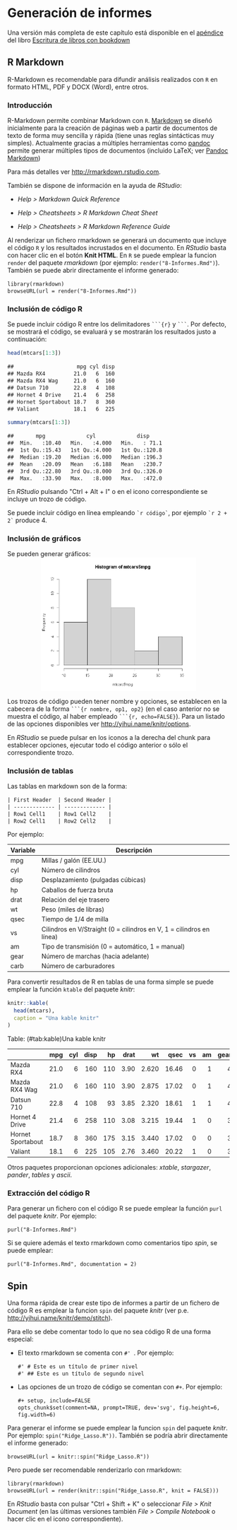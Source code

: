 Generación de informes
======================





Una versión más completa de este capítulo está disponible en el
[apéndice](https://rubenfcasal.github.io/bookdown_intro/rmarkdown.html) del libro 
[Escritura de libros con bookdown](https://rubenfcasal.github.io/bookdown_intro)

R Markdown
----------

R-Markdown es recomendable para difundir análisis realizados con `R` en formato HTML, PDF y DOCX (Word), entre otros. 

### Introducción

R-Markdown permite combinar Markdown con `R`. [Markdown](http://daringfireball.net/projects/markdown/) se diseñó inicialmente para la creación de páginas web a partir de documentos de texto de forma muy sencilla y rápida (tiene unas reglas sintácticas muy simples). Actualmente gracias a múltiples herramientas como [pandoc](http://pandoc.org/) permite generar múltiples tipos de documentos (incluido LaTeX; ver [Pandoc Markdown](http://rmarkdown.rstudio.com/authoring_pandoc_markdown.html))


Para más detalles ver <http://rmarkdown.rstudio.com>.

También se dispone de información en la ayuda de *RStudio*:

-   *Help > Markdown Quick Reference*

-   *Help > Cheatsheets > R Markdown Cheat Sheet*

-   *Help > Cheatsheets > R Markdown Reference Guide*

Al renderizar un fichero rmarkdown se generará un documento que incluye el código `R` 
y los resultados incrustados en el documento. 
En *RStudio* basta con hacer clic en el botón **Knit HTML**. 
En `R` se puede emplear la funcion `render` del paquete *rmarkdown* 
(por ejemplo: `render("8-Informes.Rmd")`).
También se puede abrir directamente el informe generado:
```
library(rmarkdown)
browseURL(url = render("8-Informes.Rmd"))
```

### Inclusión de código R

Se puede incluir código R entre los delimitadores ` ```{r} ` y ` ``` `. Por defecto, se mostrará el código, se evaluará y se mostrarán los resultados justo a continuación:

```r
head(mtcars[1:3])
```

```
##                    mpg cyl disp
## Mazda RX4         21.0   6  160
## Mazda RX4 Wag     21.0   6  160
## Datsun 710        22.8   4  108
## Hornet 4 Drive    21.4   6  258
## Hornet Sportabout 18.7   8  360
## Valiant           18.1   6  225
```

```r
summary(mtcars[1:3])
```

```
##       mpg             cyl             disp      
##  Min.   :10.40   Min.   :4.000   Min.   : 71.1  
##  1st Qu.:15.43   1st Qu.:4.000   1st Qu.:120.8  
##  Median :19.20   Median :6.000   Median :196.3  
##  Mean   :20.09   Mean   :6.188   Mean   :230.7  
##  3rd Qu.:22.80   3rd Qu.:8.000   3rd Qu.:326.0  
##  Max.   :33.90   Max.   :8.000   Max.   :472.0
```


En *RStudio* pulsando "Ctrl + Alt + I" o en el icono correspondiente se incluye un trozo de código.

Se puede incluir código en línea empleando `` `r código` ``, 
por ejemplo `` `r 2 + 2` `` produce 4.


### Inclusión de gráficos

Se pueden generar gráficos:
<img src="25-Informes_files/figure-epub3/figura1-1.png" width="70%" style="display: block; margin: auto;" />

Los trozos de código pueden tener nombre y opciones, se establecen en la cabecera de la forma 
` ```{r nombre, op1, op2} ` 
(en el caso anterior no se muestra el código, al haber empleado ` ```{r, echo=FALSE} `). 
Para un listado de las opciones disponibles ver <http://yihui.name/knitr/options>.

En *RStudio* se puede pulsar en los iconos a la derecha del chunk para establecer opciones, 
ejecutar todo el código anterior o sólo el correspondiente trozo.


### Inclusión de tablas

Las tablas en markdown son de la forma:
```
| First Header  | Second Header |
| ------------- | ------------- |
| Row1 Cell1    | Row1 Cell2    |
| Row2 Cell1    | Row2 Cell2    |
```
Por ejemplo:

Variable  | Descripción
--------  | -----------------------------------------------------------
mpg	  |  Millas / galón (EE.UU.) 
cyl	  |  Número de cilindros
disp  |	 Desplazamiento (pulgadas cúbicas)
hp	  |  Caballos de fuerza bruta
drat  |  Relación del eje trasero
wt    |  Peso (miles de libras)
qsec  |  Tiempo de 1/4 de milla
vs    |  Cilindros en V/Straight (0 = cilindros en V, 1 = cilindros en línea)
am    |  Tipo de transmisión (0 = automático, 1 = manual)
gear  |  Número de marchas (hacia adelante)
carb  |  Número de carburadores


Para convertir resultados de R en tablas de una forma simple se puede emplear la función `ktable` del paquete *knitr*:

```r
knitr::kable(
  head(mtcars), 
  caption = "Una kable knitr"
)
```



Table: (\#tab:kable)Una kable knitr

|                  |  mpg| cyl| disp|  hp| drat|    wt|  qsec| vs| am| gear| carb|
|:-----------------|----:|---:|----:|---:|----:|-----:|-----:|--:|--:|----:|----:|
|Mazda RX4         | 21.0|   6|  160| 110| 3.90| 2.620| 16.46|  0|  1|    4|    4|
|Mazda RX4 Wag     | 21.0|   6|  160| 110| 3.90| 2.875| 17.02|  0|  1|    4|    4|
|Datsun 710        | 22.8|   4|  108|  93| 3.85| 2.320| 18.61|  1|  1|    4|    1|
|Hornet 4 Drive    | 21.4|   6|  258| 110| 3.08| 3.215| 19.44|  1|  0|    3|    1|
|Hornet Sportabout | 18.7|   8|  360| 175| 3.15| 3.440| 17.02|  0|  0|    3|    2|
|Valiant           | 18.1|   6|  225| 105| 2.76| 3.460| 20.22|  1|  0|    3|    1|

Otros paquetes proporcionan opciones adicionales: *xtable*, *stargazer*, *pander*, *tables* y *ascii*.

### Extracción del código R

Para generar un fichero con el código R se puede emplear la función `purl` del paquete *knitr*. Por ejemplo:
```
purl("8-Informes.Rmd")
```
Si se quiere además el texto rmarkdown como comentarios tipo *spin*, se puede emplear:
```
purl("8-Informes.Rmd", documentation = 2)
```

Spin
----

Una forma rápida de crear este tipo de informes a partir de un fichero de código R es emplear la funcion 
`spin` del paquete *knitr* (ver p.e. <http://yihui.name/knitr/demo/stitch>).

Para ello se debe comentar todo lo que no sea código R de una forma especial:

-   El texto rmarkdown se comenta con `#' `. Por ejemplo:
    ```
    #' # Este es un título de primer nivel
    #' ## Este es un título de segundo nivel
    ```
-   Las opciones de un trozo de código se comentan con `#+`. Por ejemplo:
    ```
    #+ setup, include=FALSE
    opts_chunk$set(comment=NA, prompt=TRUE, dev='svg', fig.height=6, fig.width=6)
    ```

Para generar el informe se puede emplear la funcion `spin` del paquete *knitr*. Por ejemplo: `spin("Ridge_Lasso.R"))`.
También se podría abrir directamente el informe generado:
```
browseURL(url = knitr::spin("Ridge_Lasso.R"))
```
Pero puede ser recomendable renderizarlo con rmarkdown:
```
library(rmarkdown)
browseURL(url = render(knitr::spin("Ridge_Lasso.R", knit = FALSE)))
```
En *RStudio* basta con pulsar "Ctrl + Shift + K" o seleccionar *File > Knit Document* (en las últimas versiones también *File > Compile Notebook* o hacer clic en el icono correspondiente).

